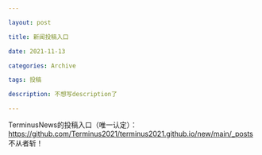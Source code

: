 ```yaml
---

layout: post

title: 新闻投稿入口

date: 2021-11-13

categories: Archive

tags: 投稿

description: 不想写description了

---
```

TerminusNews的投稿入口（唯一认定）：  
https://github.com/Terminus2021/terminus2021.github.io/new/main/_posts  
不从者斩！
